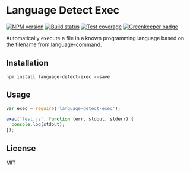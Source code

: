 # Language Detect Exec


[![NPM version][npm-image]][npm-url]
[![Build status][travis-image]][travis-url]
[![Test coverage][coveralls-image]][coveralls-url]
[![Greenkeeper badge](https://badges.greenkeeper.io/blakeembrey/node-language-detect-exec.svg)](https://greenkeeper.io/)

Automatically execute a file in a known programming language based on the filename from [language-command](https://github.com/blakeembrey/node-language-command).

## Installation

```
npm install language-detect-exec --save
```

## Usage

```javascript
var exec = require('language-detect-exec');

exec('test.js', function (err, stdout, stderr) {
  console.log(stdout);
});
```

## License

MIT

[npm-image]: https://img.shields.io/npm/v/language-detect-exec.svg?style=flat
[npm-url]: https://npmjs.org/package/language-detect-exec
[travis-image]: https://img.shields.io/travis/blakeembrey/node-language-detect-exec.svg?style=flat
[travis-url]: https://travis-ci.org/blakeembrey/node-language-detect-exec
[coveralls-image]: https://img.shields.io/coveralls/blakeembrey/node-language-detect-exec.svg?style=flat
[coveralls-url]: https://coveralls.io/r/blakeembrey/node-language-detect-exec?branch=master
